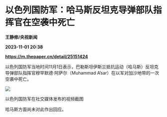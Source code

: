 # 以色列国防军：哈马斯反坦克导弹部队指挥官在空袭中死亡
**王静修/央视新闻**

**2023-11-01 20:38**

**https://m.thepaper.cn/detail/25151424**

以色列国防军当地时间11月1日表示，巴勒斯坦伊斯兰抵抗运动（哈马斯）反坦克导弹部队指挥官穆罕默德·阿萨尔（Muhammad A’sar）在以军对加沙地带的一次空袭中死亡。

![](https://imagecloud.thepaper.cn/thepaper/image/276/617/445.png)

以色列国防军在社交媒体发布的视频截图

哈马斯方面尚未对此作出回应。